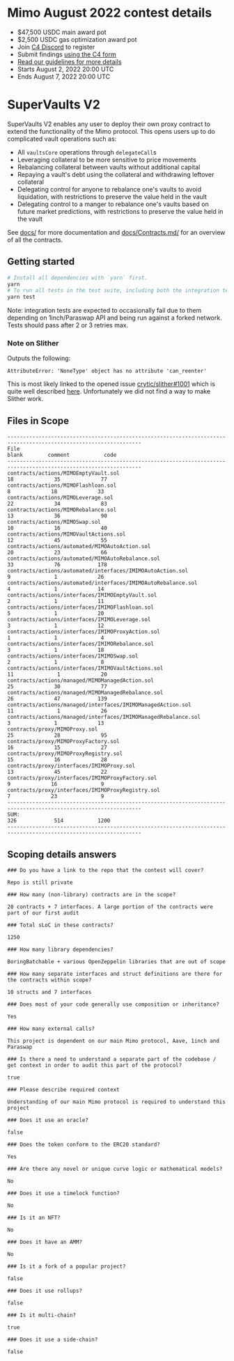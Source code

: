 # Mimo August 2022 contest details
- $47,500 USDC main award pot
- $2,500 USDC gas optimization award pot
- Join [C4 Discord](https://discord.gg/code4rena) to register
- Submit findings [using the C4 form](https://code4rena.com/contests/2022-08-mimo-august-2022-contest/submit)
- [Read our guidelines for more details](https://docs.code4rena.com/roles/wardens)
- Starts August 2, 2022 20:00 UTC
- Ends August 7, 2022 20:00 UTC

# SuperVaults V2
SuperVaults V2 enables any user to deploy their own proxy contract to extend the functionality of the Mimo protocol. This opens users up to do complicated vault operations such as:
- All `vaultsCore` operations through `delegateCall`s
- Leveraging collateral to be more sensitive to price movements
- Rebalancing collateral between vaults without additional capital 
- Repaying a vault's debt using the collateral and withdrawing leftover collateral  
- Delegating control for anyone to rebalance one's vaults to avoid liquidation, with restrictions to preserve the value held in the vault
- Delegating control to a manger to rebalance one's vaults based on future market predictions, with restrictions to preserve the value held in the vault

See [docs/](https://github.com/code-423n4/2022-08-mimo/tree/main/docs/) for more documentation and [docs/Contracts.md/](https://github.com/code-423n4/2022-08-mimo/tree/main/docs/Contracts.md) for an overview of all the contracts.

## Getting started

```bash
# Install all dependencies with `yarn` first.
yarn
# To run all tests in the test suite, including both the integration tests and the unit tests, use:
yarn test
```

Note: integration tests are expected to occasionally fail due to them depending on 1inch/Paraswap API and being run against a forked network. Tests should pass after 2 or 3 retries max.

### Note on Slither

Outputs the following:

```
AttributeError: 'NoneType' object has no attribute 'can_reenter'
```

This is most likely linked to the opened issue [crytic/slither#1001](https://github.com/crytic/slither/issues/1001) which is quite well described [here](https://bytemeta.vip/repo/crytic/slither/issues/1253). Unfortunately we did not find a way to make Slither work.

## Files in Scope

```
-----------------------------------------------------------------------------------------------------------------
File                                                                          blank        comment           code
-----------------------------------------------------------------------------------------------------------------
contracts/actions/MIMOEmptyVault.sol                                             18             35             77
contracts/actions/MIMOFlashloan.sol                                               8             18             33
contracts/actions/MIMOLeverage.sol                                               22             34             83
contracts/actions/MIMORebalance.sol                                              13             36             90
contracts/actions/MIMOSwap.sol                                                   10             16             40
contracts/actions/MIMOVaultActions.sol                                           12             45             55
contracts/actions/automated/MIMOAutoAction.sol                                   20             23             66
contracts/actions/automated/MIMOAutoRebalance.sol                                33             76            178
contracts/actions/automated/interfaces/IMIMOAutoAction.sol                        9              1             26
contracts/actions/automated/interfaces/IMIMOAutoRebalance.sol                     4              1             14
contracts/actions/interfaces/IMIMOEmptyVault.sol                                  2              1             11
contracts/actions/interfaces/IMIMOFlashloan.sol                                   5              1             20
contracts/actions/interfaces/IMIMOLeverage.sol                                    3              1             12
contracts/actions/interfaces/IMIMOProxyAction.sol                                 1              1              4
contracts/actions/interfaces/IMIMORebalance.sol                                   3              1             18
contracts/actions/interfaces/IMIMOSwap.sol                                        2              1              8
contracts/actions/interfaces/IMIMOVaultActions.sol                               11              1             20
contracts/actions/managed/MIMOManagedAction.sol                                  25             30             77
contracts/actions/managed/MIMOManagedRebalance.sol                               26             47            139
contracts/actions/managed/interfaces/IMIMOManagedAction.sol                      11              1             26
contracts/actions/managed/interfaces/IMIMOManagedRebalance.sol                    3              1             13
contracts/proxy/MIMOProxy.sol                                                    25             28             95
contracts/proxy/MIMOProxyFactory.sol                                             16             15             27
contracts/proxy/MIMOProxyRegistry.sol                                            15             16             28
contracts/proxy/interfaces/IMIMOProxy.sol                                        13             45             22
contracts/proxy/interfaces/IMIMOProxyFactory.sol                                  9             16              9
contracts/proxy/interfaces/IMIMOProxyRegistry.sol                                 7             23              9
-----------------------------------------------------------------------------------------------------------------
SUM:                                                                            326            514           1200
-----------------------------------------------------------------------------------------------------------------
```

## Scoping details answers

```
### Do you have a link to the repo that the contest will cover?

Repo is still private

### How many (non-library) contracts are in the scope?

20 contracts + 7 interfaces. A large portion of the contracts were part of our first audit

### Total sLoC in these contracts?

1250

### How many library dependencies?

BoringBatchable + various OpenZeppelin libraries that are out of scope

### How many separate interfaces and struct definitions are there for the contracts within scope?

10 structs and 7 interfaces

### Does most of your code generally use composition or inheritance?

Yes

### How many external calls?

This project is dependent on our main Mimo protocol, Aave, 1inch and Paraswap

### Is there a need to understand a separate part of the codebase / get context in order to audit this part of the protocol?

true

### Please describe required context

Understanding of our main Mimo protocol is required to understand this project

### Does it use an oracle?

false

### Does the token conform to the ERC20 standard?

Yes

### Are there any novel or unique curve logic or mathematical models?

No

### Does it use a timelock function?

No

### Is it an NFT?

No

### Does it have an AMM?

No

### Is it a fork of a popular project?

false

### Does it use rollups?

false

### Is it multi-chain?

true

### Does it use a side-chain?

false
```
